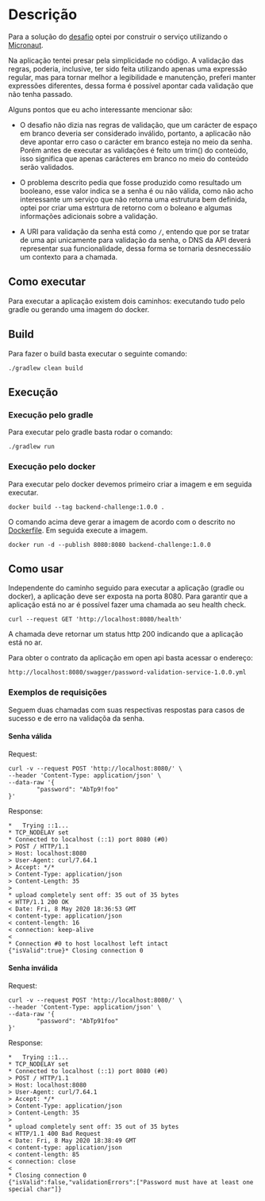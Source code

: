 # Descrição

Para a solução do [desafio](challenge.md) optei por construir o serviço utilizando o [Micronaut](https://micronaut.io/).

Na aplicação tentei presar pela simplicidade no código. A validação das regras, poderia, inclusive, ter sido feita utilizando apenas uma expressão regular, mas para tornar melhor a legibilidade e manutenção, preferi manter expressões diferentes, dessa forma é possível apontar cada validação que não tenha passado.

Alguns pontos que eu acho interessante mencionar são:

- O desafio não dizia nas regras de validação, que um carácter de espaço em branco deveria ser considerado inválido, portanto, a aplicacão não deve apontar erro caso o carácter em branco esteja no meio da senha. Porém antes de executar as validações é feito um trim() do conteúdo, isso significa que apenas carácteres em branco no meio do conteúdo serão validados.

- O problema descrito pedia que fosse produzido como resultado um booleano, esse valor indica se a senha é ou não válida, como não acho interessante um serviço que não retorna uma estrutura bem definida, optei por criar uma estrtura de retorno com o boleano e algumas informações adicionais sobre a validação.

- A URI para validação da senha está como `/`, entendo que por se tratar de uma api unicamente para validação da senha, o DNS da API deverá representar sua funcionalidade, dessa forma se tornaria desnecessáio um contexto para a chamada. 

## Como executar

Para executar a aplicação existem dois caminhos: executando tudo pelo gradle ou gerando uma imagem do docker.

## Build

Para fazer o build basta executar o seguinte comando:

```$xslt
./gradlew clean build
```

## Execução

### Execução pelo gradle

Para executar pelo gradle basta rodar o comando:

```$xslt
./gradlew run
```

### Execução pelo docker

Para executar pelo docker devemos primeiro criar a imagem e em seguida executar.

```$xslt
docker build --tag backend-challenge:1.0.0 .
```

O comando acima deve gerar a imagem de acordo com o descrito no [Dockerfile](Dockerfile). Em seguida execute a imagem.

```$xslt
docker run -d --publish 8080:8080 backend-challenge:1.0.0
```

## Como usar

Independente do caminho seguido para executar a aplicação (gradle ou docker), a aplicação deve ser exposta na porta 8080. Para garantir que a aplicação está no ar é possível fazer uma chamada ao seu health check.

```$xslt
curl --request GET 'http://localhost:8080/health'
```

A chamada deve retornar um status http 200 indicando que a aplicação está no ar.

Para obter o contrato da aplicação em open api basta acessar o endereço:

```$xslt
http://localhost:8080/swagger/password-validation-service-1.0.0.yml
```

### Exemplos de requisições

Seguem duas chamadas com suas respectivas respostas para casos de sucesso e de erro na validaçõa da senha.

#### Senha válida

Request:
```$xslt
curl -v --request POST 'http://localhost:8080/' \
--header 'Content-Type: application/json' \
--data-raw '{
        "password": "AbTp9!foo"
}'
``` 

Response:
```$xslt
*   Trying ::1...
* TCP_NODELAY set
* Connected to localhost (::1) port 8080 (#0)
> POST / HTTP/1.1
> Host: localhost:8080
> User-Agent: curl/7.64.1
> Accept: */*
> Content-Type: application/json
> Content-Length: 35
>
* upload completely sent off: 35 out of 35 bytes
< HTTP/1.1 200 OK
< Date: Fri, 8 May 2020 18:36:53 GMT
< content-type: application/json
< content-length: 16
< connection: keep-alive
<
* Connection #0 to host localhost left intact
{"isValid":true}* Closing connection 0
```

#### Senha inválida

Request:
```$xslt
curl -v --request POST 'http://localhost:8080/' \
--header 'Content-Type: application/json' \
--data-raw '{
        "password": "AbTp91foo"
}'
``` 

Response:
```$xslt
*   Trying ::1...
* TCP_NODELAY set
* Connected to localhost (::1) port 8080 (#0)
> POST / HTTP/1.1
> Host: localhost:8080
> User-Agent: curl/7.64.1
> Accept: */*
> Content-Type: application/json
> Content-Length: 35
>
* upload completely sent off: 35 out of 35 bytes
< HTTP/1.1 400 Bad Request
< Date: Fri, 8 May 2020 18:38:49 GMT
< content-type: application/json
< content-length: 85
< connection: close
<
* Closing connection 0
{"isValid":false,"validationErrors":["Password must have at least one special char"]}
```
